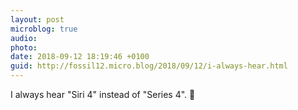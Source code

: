 ```yaml
---
layout: post
microblog: true
audio: 
photo: 
date: 2018-09-12 18:19:46 +0100
guid: http://fossil12.micro.blog/2018/09/12/i-always-hear.html
---
```

I always hear "Siri 4" instead of "Series 4". 🙈
